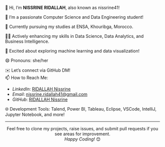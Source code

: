 👋 Hi, I’m **NISSRINE RIDALLAH**, also known as nissrine41!  
  
🔭 I’m a passionate Computer Science and Data Engineering student!  
  
🌱 Currently pursuing my studies at ENSA, Khouribga, Morocco.  
  
👩‍💻 Actively enhancing my skills in Data Science, Data Analytics, and Business Intelligence.  
  
🚀 Excited about exploring machine learning and data visualization!  
  
😄 Pronouns: she/her  
  
✉️ Let’s connect via GitHub DM!  
📫 How to Reach Me:
- *LinkedIn*: [RIDALLAH Nissrine](https://www.linkedin.com/in/nissrine-ridallah-976396251/)
- *Email*: nissrine.ridallah41@gmail.com
- *GitHub*: [RIDALLAH Nissrine](https://github.com/nissrine41)
  
🌐 Development Tools: Talend, Power BI, Tableau, Eclipse, VSCode, IntelliJ, Jupyter Notebook, and more!  
  
<hr>  
  
<div align="center">  
Feel free to clone my projects, raise issues, and submit pull requests if you see areas for improvement. <br>  
<i>Happy Coding!</i> 😊  
